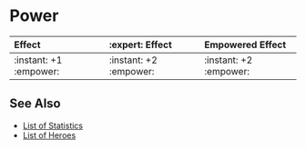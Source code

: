 # Power

| Effect | :expert: Effect | Empowered Effect |
| :--- | :--- | :--- |
| :instant: +1 :empower: | :instant: +2 :empower: | :instant: +2 :empower: |


## See Also

- [List of Statistics](../statistics.md)
- [List of Heroes](../heroes.md)